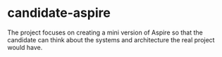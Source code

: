 # candidate-aspire
The project focuses on creating a mini version of Aspire so that the candidate can think about the systems and architecture the real project would have.
